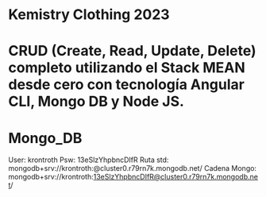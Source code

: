 # Kemistry Clothing 2023

# CRUD (Create, Read, Update, Delete) completo utilizando el Stack MEAN desde cero con tecnología Angular CLI, Mongo DB y Node JS.

# Mongo_DB
User: krontroth
Psw: 13eSlzYhpbncDIfR
Ruta std: mongodb+srv://krontroth:<password>@cluster0.r79rn7k.mongodb.net/
Cadena Mongo: mongodb+srv://krontroth:13eSlzYhpbncDIfR@cluster0.r79rn7k.mongodb.net/